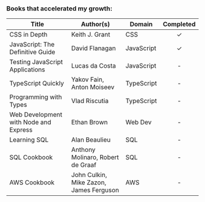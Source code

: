 ### Books that accelerated my growth:
| Title | Author(s) | Domain | Completed |
| ----- | --------- | ------ | :----: |
| CSS in Depth | Keith J. Grant | CSS | &check; |
| JavaScript: The Definitive Guide | David Flanagan | JavaScript | &check; |
| Testing JavaScript Applications | Lucas da Costa | JavaScript | - |
| TypeScript Quickly | Yakov Fain, Anton Moiseev | TypeScript | - |
| Programming with Types | Vlad Riscutia | TypeScript | - |
| Web Development with Node and Express | Ethan Brown | Web Dev | - |
| Learning SQL | Alan Beaulieu | SQL | - |
| SQL Cookbook | Anthony Molinaro, Robert de Graaf | SQL | - |
| AWS Cookbook | John Culkin, Mike Zazon, James Ferguson | AWS | - |



<!--
**kraftjs/kraftjs** is a ✨ _special_ ✨ repository because its `README.md` (this file) appears on your GitHub profile.

Here are some ideas to get you started:

- 🔭 I’m currently working on ...
- 🌱 I’m currently learning ...
- 👯 I’m looking to collaborate on ...
- 🤔 I’m looking for help with ...
- 💬 Ask me about ...
- 📫 How to reach me: ...
- 😄 Pronouns: ...
- ⚡ Fun fact: ...
-->
